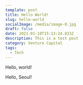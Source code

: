 ```yaml
---
template: post
title: Hello World!
slug: hello-world
socialImage: /media/image-0.jpg
draft: false
date: 2021-01-10T15:13:24.833Z
description: This is a test post
category: Venture Capital
tags:
  - Tech
---
```

Hello, world!

Hello, Seoul!